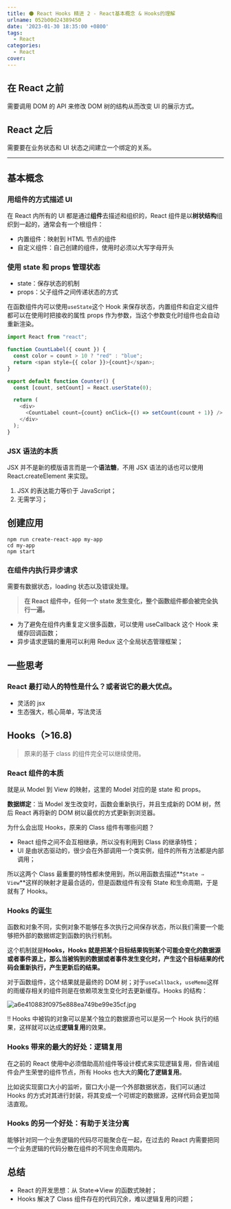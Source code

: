```yaml
---
title: ⚫ React Hooks 精进 2 - React基本概念 & Hooks的理解
urlname: 052b00d24389450
date: '2023-01-30 18:35:00 +0800'
tags:
  - React
categories:
  - React
cover:
---
```


## 在 React 之前

需要调用 DOM 的 API 来修改 DOM 树的结构从而改变 UI 的展示方式。

## React 之后

需要要在业务状态和 UI 状态之间建立一个绑定的关系。

---

## 基本概念

### 用组件的方式描述 UI

在 React 内所有的 UI 都是通过**组件**去描述和组织的，React 组件是以**树状结构**组织到一起的，通常会有一个根组件：

- 内置组件：映射到 HTML 节点的组件
- 自定义组件：自己创建的组件，使用时必须以大写字母开头

### 使用 state 和 props 管理状态

- state：保存状态的机制
- props：父子组件之间传递状态的方式

在函数组件内可以使用`useState`这个 Hook 来保存状态，内置组件和自定义组件都可以在使用时把接收的属性 props 作为参数，当这个参数变化时组件也会自动重新渲染。

```javascript
import React from "react";

function CountLabel({ count }) {
  const color = count > 10 ? "red" : "blue";
  return <span style={{ color }}>{count}</span>;
}

export default function Counter() {
  const [count, setCount] = React.userState(0);

  return (
    <div>
      <CountLabel count={count} onClick={() => setCount(count + 1)} />
    </div>
  );
}
```

### JSX 语法的本质

JSX 并不是新的模版语言而是一个**语法糖**，不用 JSX 语法的话也可以使用 React.createElement 来实现。

1. JSX 的表达能力等价于 JavaScript；
2. 无需学习；

## 创建应用

```shell
npm run create-react-app my-app
cd my-app
npm start
```

### 在组件内执行异步请求

需要有数据状态，loading 状态以及错误处理。

> **在 React 组件中，任何一个 state 发生变化，整个函数组件都会被完全执行一遍。**

- 为了避免在组件内重复定义很多函数，可以使用 useCallback 这个 Hook 来缓存回调函数；
- 异步请求逻辑的重用可以利用 Redux 这个全局状态管理框架；

## 一些思考

### React 最打动人的特性是什么？或者说它的最大优点。

- 灵活的 jsx
- 生态强大，核心简单，写法灵活

## Hooks（>16.8)

> 原来的基于 class 的组件完全可以继续使用。

### React 组件的本质

就是从 Model 到 View 的映射，这里的 Model 对应的是 state 和 props。

**数据绑定**：当 Model 发生改变时，函数会重新执行，并且生成新的 DOM 树，然后 React 再将新的 DOM 树以最优的方式更新到浏览器。

为什么会出现 Hooks，原来的 Class 组件有哪些问题？

- React 组件之间不会互相继承，所以没有利用到 Class 的继承特性；
- UI 是由状态驱动的，很少会在外部调用一个类实例，组件的所有方法都是内部调用；

所以这两个 Class 最重要的特性都未使用到，所以用函数去描述**`State ⇒ View`**这样的映射才是最合适的，但是函数组件有没有 State 和生命周期，于是就有了 Hooks。

### Hooks 的诞生

函数和对象不同，实例对象不能够在多次执行之间保存状态，所以我们需要一个能够把外部的数据绑定到函数的执行机制。

这个机制就是**Hooks，Hooks 就是把某个目标结果钩到某个可能会变化的数据源或者事件源上，那么当被钩到的数据或者事件发生变化时，产生这个目标结果的代码会重新执行，产生更新后的结果。**

对于函数组件，这个结果就是最终的 DOM 树；对于`useCallback`，`useMemo`这样的雨缓存相关的组件则是在依赖项发生变化时去更新缓存。Hooks 的结构：

![a6e410883f0975e888ea749be99e35cf.jpg](https://i.hd-r.cn/a6e410883f0975e888ea749be99e35cf.jpg)

‼️ Hooks 中被钩的对象可以是某个独立的数据源也可以是另一个 Hook 执行的结果，这样就可以达成**逻辑复用**的效果。

### Hooks 带来的最大的好处：逻辑复用

在之前的 React 使用中必须借助高阶组件等设计模式来实现逻辑复用，但告诫组件会产生荣誉的组件节点，所有 Hooks 也大大的**简化了逻辑复用**。

比如说实现窗口大小的监听，窗口大小是一个外部数据状态，我们可以通过 Hooks 的方式对其进行封装，将其变成一个可绑定的数据源，这样代码会更加简洁直观。

### Hooks 的另一个好处：有助于关注分离

能够针对同一个业务逻辑的代码尽可能聚合在一起，在过去的 React 内需要把同一个业务逻辑的代码分散在组件的不同生命周期内。

## 总结

- React 的开发思想：从 State⇒View 的函数式映射；
- Hooks 解决了 Class 组件存在的代码冗余，难以逻辑复用的问题；
